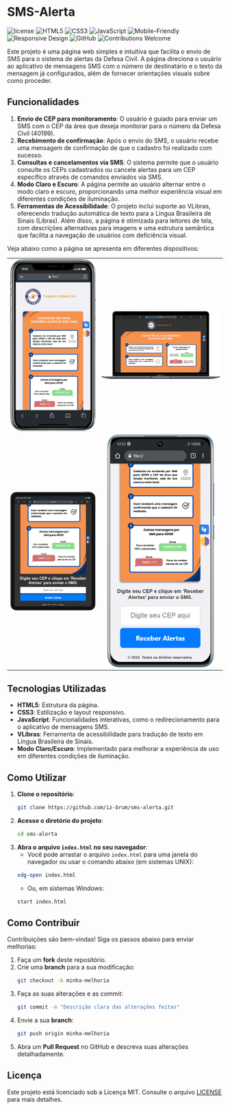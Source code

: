 # SMS-Alerta

![license](https://img.shields.io/badge/license-MIT-green) ![HTML5](https://img.shields.io/badge/HTML5-Utilizado-orange) ![CSS3](https://img.shields.io/badge/CSS3-Utilizado-blue) ![JavaScript](https://img.shields.io/badge/JavaScript-Utilizado-yellow) ![Mobile-Friendly](https://img.shields.io/badge/Mobile%20Friendly-100%25-brightgreen) ![Responsive Design](https://img.shields.io/badge/Responsive%20Design-50%25-brightgreen) ![GitHub](https://img.shields.io/badge/GitHub-Repository-blue) ![Contributions Welcome](https://img.shields.io/badge/Contributions-Welcome-brightgreen)

Este projeto é uma página web simples e intuitiva que facilita o envio de SMS para o sistema de alertas da Defesa Civil. A página direciona o usuário ao aplicativo de mensagens SMS com o número de destinatário e o texto da mensagem já configurados, além de fornecer orientações visuais sobre como proceder.

## Funcionalidades

1. **Envio de CEP para monitoramento**: O usuário é guiado para enviar um SMS com o CEP da área que deseja monitorar para o número da Defesa Civil (40199).
2. **Recebimento de confirmação**: Após o envio do SMS, o usuário recebe uma mensagem de confirmação de que o cadastro foi realizado com sucesso.
3. **Consultas e cancelamentos via SMS**: O sistema permite que o usuário consulte os CEPs cadastrados ou cancele alertas para um CEP específico através de comandos enviados via SMS.
4. **Modo Claro e Escuro**: A página permite ao usuário alternar entre o modo claro e escuro, proporcionando uma melhor experiência visual em diferentes condições de iluminação.
5. **Ferramentas de Acessibilidade**: O projeto inclui suporte ao VLibras, oferecendo tradução automática de texto para a Língua Brasileira de Sinais (Libras). Além disso, a página é otimizada para leitores de tela, com descrições alternativas para imagens e uma estrutura semântica que facilita a navegação de usuários com deficiência visual.

Veja abaixo como a página se apresenta em diferentes dispositivos:

<table>
  <tr>
    <td align="center"><img src="imgs/2.png" alt="Exemplo de Interface no iPhone" width="270"></td>
    <td align="center"><img src="imgs/1.png" alt="Exemplo de Interface no MacBook" width="550"></td>
  </tr>
  <tr>
    <td align="center"><img src="imgs/3.png" alt="Exemplo de Interface no iPad" width="400"></td>
    <td align="center"><img src="imgs/4.png" alt="Exemplo de Interface no Xiaomi" width="250"></td>
  </tr>
</table>

## Tecnologias Utilizadas

- **HTML5**: Estrutura da página.
- **CSS3**: Estilização e layout responsivo.
- **JavaScript**: Funcionalidades interativas, como o redirecionamento para o aplicativo de mensagens SMS.
- **VLibras**: Ferramenta de acessibilidade para tradução de texto em Língua Brasileira de Sinais.
- **Modo Claro/Escuro**: Implementado para melhorar a experiência de uso em diferentes condições de iluminação.

## Como Utilizar

1. **Clone o repositório**:
    ```bash
    git clone https://github.com/iz-brum/sms-alerta.git
    ```
2. **Acesse o diretório do projeto**:
    ```bash
    cd sms-alerta
    ```
3. **Abra o arquivo `index.html` no seu navegador**:
    - Você pode arrastar o arquivo `index.html` para uma janela do navegador ou usar o comando abaixo (em sistemas UNIX):
    ```bash
    xdg-open index.html
    ```
    - Ou, em sistemas Windows:
    ```bash
    start index.html
    ```

## Como Contribuir

Contribuições são bem-vindas! Siga os passos abaixo para enviar melhorias:

1. Faça um **fork** deste repositório.
2. Crie uma **branch** para a sua modificação:
    ```bash
    git checkout -b minha-melhoria
    ```
3. Faça as suas alterações e as commit:
    ```bash
    git commit -m "Descrição clara das alterações feitas"
    ```
4. Envie a sua **branch**:
    ```bash
    git push origin minha-melhoria
    ```
5. Abra um **Pull Request** no GitHub e descreva suas alterações detalhadamente.

## Licença

Este projeto está licenciado sob a Licença MIT. Consulte o arquivo [LICENSE](LICENSE) para mais detalhes.
